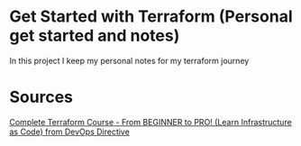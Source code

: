 # Get Started with Terraform (Personal get started and notes)

In this project I keep my personal notes for my terraform journey

# Sources

<a _blank href="https://www.youtube.com/watch?v=7xngnjfIlK4&t">Complete Terraform Course - From BEGINNER to PRO! (Learn Infrastructure as Code) from DevOps Directive<a>
